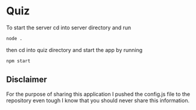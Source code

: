 # Quiz

To start the server cd into server directory and run
```bash
node .
```

then cd into quiz directory and start the app by running
```bash
npm start
```

## Disclaimer
For the purpose of sharing this application I pushed the config.js file to the repository even tough I know that you should never share this information.
